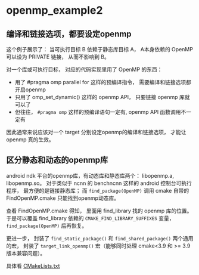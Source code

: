 # openmp_example2

## 编译和链接选项，都要设定openmp
这个例子展示了： 当可执行目标 B 依赖于静态库目标 A， A本身依赖的 OpenMP 可以设为 PRIVATE 链接， 从而不影响到 B。

对一个库或可执行目标， 对应的代码实现里用了 OpenMP 的东西：
- 用了 #pragma omp parallel for 这样的预编译指令， 需要编译和链接选项都开启openmp
- 只用了 omp_set_dynamic() 这样的 openmp API， 只要链接 openmp 库就可以了
- 但往往， `#pragma omp` 这样的预编译语句一定有, openmp API 函数调用不一定有

因此通常来说应该对一个 target 分别设定openmp的编译和链接选项， 才能让 openmp 真的生效。

## 区分静态和动态的openmp库
android ndk 平台的openmp库，有动态库和静态库两个： libopenmp.a, libopenmp.so。
对于类似于 ncnn 的 benchncnn 这样的 android 控制台可执行程序， 最方便的是链接静态库； 而 `find_package(OpenMP)` 调用 cmake 自带的 FindOpenMP.cmake 只能找到openmp动态库。

查看 FindOpenMP.cmake 得知， 里面用 find_library 找的 openmp 库的位置。于是可以覆盖 find_library 依赖的 `CMAKE_FIND_LIBRARY_SUFFIXES` 变量， `find_package(OpenMP)` 后再恢复。

更进一步， 封装了 `find_static_package()` 和 `find_shared_package()` 两个通用的宏， 封装了 `target_link_openmp()` 宏（能够同时处理 cmake<3.9 和 >= 3.9 版本兼容问题）。

具体看 [CMakeLists.txt](CMakeLists.txt)